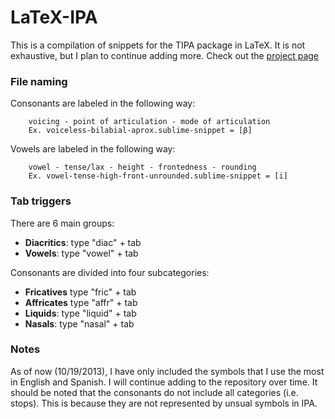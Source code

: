 LaTeX-IPA
=========
This is a compilation of snippets for the TIPA package in LaTeX. It is not exhaustive, but I plan to continue adding more. Check out the [project page][project page]

### File naming  
Consonants are labeled in the following way:  
```
    voicing - point of articulation - mode of articulation  
    Ex. voiceless-bilabial-aprox.sublime-snippet = [β]
```

Vowels are labeled in the following way:  
```
    vowel - tense/lax - height - frontedness - rounding  
    Ex. vowel-tense-high-front-unrounded.sublime-snippet = [i]
```

### Tab triggers
There are 6 main groups:  
- **Diacritics**: type "diac" + tab  
- **Vowels**: type "vowel" + tab  

Consonants are divided into four subcategories:  
- **Fricatives** type "fric" + tab  
- **Affricates** type "affr" + tab  
- **Liquids**: type "liquid" + tab  
- **Nasals**: type "nasal" + tab

### Notes  
As of now (10/19/2013), I have only included the symbols that I use the most in English and Spanish. I will continue adding to the repository over time. It should be noted that the consonants do not include all categories (i.e. stops). This is because they are not represented by unsual symbols in IPA. 

[project page]: http://www.jvcasillas.com/LaTeX-IPA
